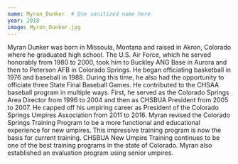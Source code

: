 ```yaml
---
name: Myran_Dunker  # Use sanitized name here
year: 2018
image: Myron_Dunker.jpg
---
```


Myran Dunker was born in Missoula, Montana and raised in Akron, Colorado where he
graduated high school. The U.S. Air Force, which he served honorably from 1980 to 2000, took
him to Buckley ANG Base in Aurora and then to Peterson AFB in Colorado Springs. He began
officiating basketball in 1976 and baseball in 1988. During this time, he also had the opportunity
to officiate three State Final Baseball Games.
He contributed to the CHSAA baseball program in multiple ways. First, he served as the Colorado
Springs Area Director from 1996 to 2004 and then as CHSBUA President from 2005 to 2007. He
capped off his umpiring career as President of the Colorado Springs Umpires Association from
2011 to 2016.
Myran revised the Colorado Springs Training Program to be a more functional and educational
experience for new umpires. This impressive training program is now the basis for current
training. CHSBUA New Umpire Training continues to be one of the best training programs in the
state of Colorado. Myran also established an evaluation program using senior umpires.